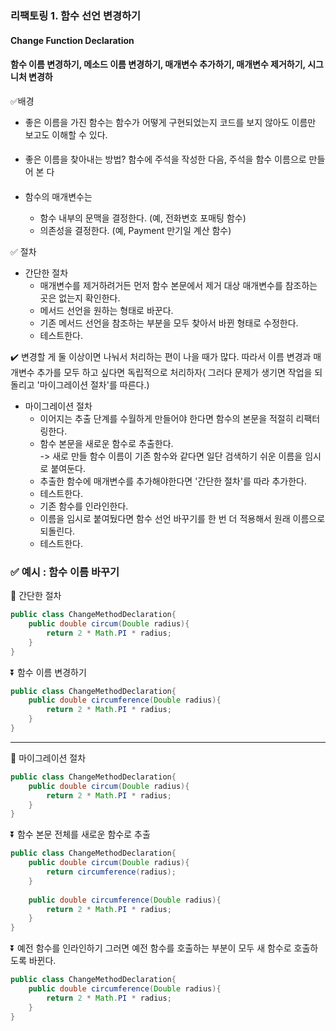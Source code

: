 ### 리팩토링 1. 함수 선언 변경하기
####  Change Function Declaration
#### 함수 이름 변경하기, 메소드 이름 변경하기, 매개변수 추가하기, 매개변수 제거하기, 시그니처 변경하


✅배경

- 좋은 이름을 가진 함수는 함수가 어떻게 구현되었는지 코드를 보지 않아도 이름만 보고도
  이해할 수 있다.
####
- 좋은 이름을 찾아내는 방법? 함수에 주석을 작성한 다음, 주석을 함수 이름으로 만들어 본
  다
####
- 함수의 매개변수는

  - 함수 내부의 문맥을 결정한다. (예, 전화변호 포매팅 함수)
  - 의존성을 결정한다. (예, Payment 만기일 계산 함수)




✅ 절차

- 간단한 절차
  - 매개변수를 제거하려거든 먼저 함수 본문에서 제거 대상 매개변수를 참조하는 곳은 없는지 확인한다.
  - 메서드 선언을 원하는 형태로 바꾼다.
  - 기존 메서드 선언을 참조하는 부분을 모두 찾아서 바뀐 형태로 수정한다.
  - 테스트한다.

✔️ 변경할 게 둘 이상이면 나눠서 처리하는 편이 나을 때가 많다. 따라서 이름 변경과
매개변수 추가를 모두 하고 싶다면 독립적으로 처리하자( 그러다 문제가 생기면 작업을 되돌리고 
'마이그레이션 절차'를 따른다.)

- 마이그레이션 절차
  - 이어지는 추출 단계를 수월하게 만들어야 한다면 함수의 본문을 적절히 리팩터링한다.
  - 함수 본문을 새로운 함수로 추출한다.<br>
    -> 새로 만들 함수 이름이 기존 함수와 같다면 일단 검색하기 쉬운 이름을 임시로 붙여둔다.
  - 추출한 함수에 매개변수를 추가해야한다면 '간단한 절차'를 따라 추가한다.
  - 테스트한다.
  - 기존 함수를 인라인한다.
  - 이름을 임시로 붙여뒀다면 함수 선언 바꾸기를 한 번 더 적용해서 원래 이름으로 되돌린다.
  - 테스트한다.

### ✅ 예시 : 함수 이름 바꾸기

📌 간단한 절차
```java
public class ChangeMethodDeclaration{
    public double circum(Double radius){
        return 2 * Math.PI * radius;
    }
}
```
⏬ 함수 이름 변경하기
```java
public class ChangeMethodDeclaration{
    public double circumference(Double radius){
        return 2 * Math.PI * radius;
    }
}
```
---
📌 마이그레이션 절차
```java
public class ChangeMethodDeclaration{
    public double circum(Double radius){
        return 2 * Math.PI * radius;
    }
}
```
⏬ 함수 본문 전체를 새로운 함수로 추출
```java
public class ChangeMethodDeclaration{
    public double circum(Double radius){
        return circumference(radius);
    }
    
    public double circumference(Double radius){
        return 2 * Math.PI * radius;
    }
}
```
⏬ 예전 함수를 인라인하기 그러면 예전 함수를 호출하는 부분이 모두 새 함수로 호출하도록 바뀐다.

```java
public class ChangeMethodDeclaration{
    public double circumference(Double radius){
        return 2 * Math.PI * radius;
    }
}
```

